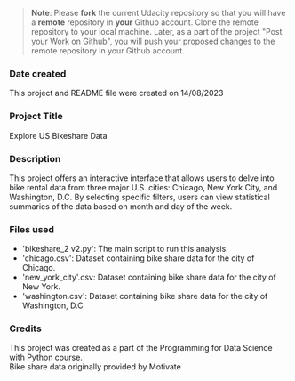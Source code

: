 >**Note**: Please **fork** the current Udacity repository so that you will have a **remote** repository in **your** Github account. Clone the remote repository to your local machine. Later, as a part of the project "Post your Work on Github", you will push your proposed changes to the remote repository in your Github account.

### Date created
This project and README file were created on 14/08/2023

### Project Title
Explore US Bikeshare Data

### Description
This project offers an interactive interface that allows users to delve into bike rental data from three major U.S. cities: Chicago, New York City, and Washington, D.C. By selecting specific filters, users can view statistical summaries of the data based on month and day of the week.

### Files used
- 'bikeshare_2 v2.py': The main script to run this analysis.  
- 'chicago.csv': Dataset containing bike share data for the city of Chicago.
- 'new_york_city'.csv: Dataset containing bike share data for the city of New York.
- 'washington.csv': Dataset containing bike share data for the city of Washington, D.C

### Credits
This project was created as a part of the Programming for Data Science with Python course.  
Bike share data originally provided by Motivate